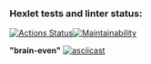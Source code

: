 ### Hexlet tests and linter status:
[![Actions Status](https://github.com/Marina-2022/frontend-project-44/workflows/hexlet-check/badge.svg)](https://github.com/Marina-2022/frontend-project-44/actions)[![Maintainability](https://api.codeclimate.com/v1/badges/d9f1cf8f83dcac00c754/maintainability)](https://codeclimate.com/github/Marina-2022/frontend-project-44/maintainability)

**"brain-even"**
 [![ asciicast](https://asciinema.org/a/o0dU823tgaLE5HmGhtvOpeLcn.svg)](https://asciinema.org/a/o0dU823tgaLE5HmGhtvOpeLcn)